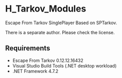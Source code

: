 # H_Tarkov_Modules
Escape From Tarkov SinglePlayer Based on SPTarkov.

There is a separate author. Please check the license.

## Requirements

- Escape From Tarkov 0.12.12.16432
- Visual Studio Build Tools (.NET desktop workload)
- .NET Framework 4.7.2